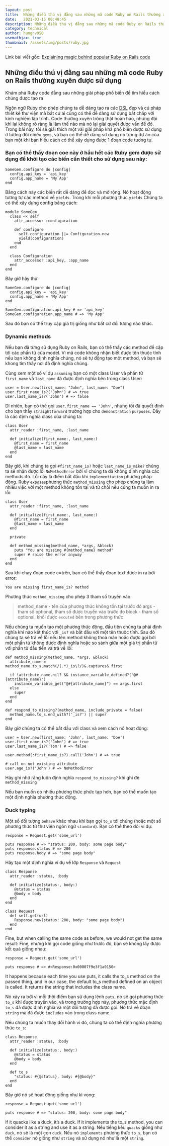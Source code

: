 ```yaml
---
layout: post
title:  Những điều thú vị đằng sau những mã code Ruby on Rails thường xuyên được sử dụng
date:   2021-03-15 00:48:45
description: Những điều thú vị đằng sau những mã code Ruby on Rails thường xuyên được sử dụng
category: technical
author: hungnv950
usemathjax: true
thumbnail: /assets/img/posts/ruby.jpg
---
```



>
  Link bài viết gốc: [Explaining magic behind popular Ruby on Rails code](https://longliveruby.com/articles/the-magic-behind-ruby-code)

## Những điều thú vị đằng sau những mã code Ruby on Rails thường xuyên được sử dụng

Khám phá Ruby code đằng sau những giải pháp phổ biến để tìm hiểu cách chúng được tạo ra

Ngôn ngữ Ruby cho phép chúng ta dễ dàng tạo ra các [DSL](https://thecodest.co/blog/domain-specific-language/) đẹp và cú pháp thiết kế thư viện mà bất cứ ai cũng có thể dễ dàng sử dụng bất chấp với kinh nghiệm lập trình. Code thường xuyên trông thật hoàn hảo, nhưng đội khi lại không rõ ràng là làm thế nào mà nó lại giải quyết được vấn đề đó. Trong bài này, tôi sẽ giải thích một vài giải pháp khá phổ biến được sử dụng ở tương đối nhiều `gems`, và bạn có thể dễ dàng sử dụng nó trong dự án của bạn một khi bạn hiểu cách có thể xây dựng được 1 đoạn code tương tự.

### Bạn có thể thấy đoạn coe này ở hầu hết các Ruby gem được sử dụng để khởi tạo các biến cần thiết cho sử dụng sau này:

```
SomeGem.configure do |config|
  config.api_key = 'api_key'
  config.app_name = 'My App'
end
```
Bằng cách này các biến rất dễ dàng để đọc và mở rộng. Nó hoạt động tương tự các method về `yields`. Trong khi mỗi phương thức `yields`
Chúng ta có thể xây dựng config bằng cách:

```
module SomeGem
  class << self
    attr_accessor :configuration

    def configure
      self.configuration ||= Configuration.new
      yield(configuration)
    end
  end

  class Configuration
    attr_accessor :api_key, :app_name
  end
end
```
Bây giờ hãy thử:

```
SomeGem.configure do |config|
  config.api_key = 'api_key'
  config.app_name = 'My App'
end

SomeGem.configuration.api_key # => 'api_key'
SomeGem.configuration.app_name # => 'My App'
```

Sau đó bạn có thể truy cập giá trị giống như bất cứ đối tượng nào khác.

### Dynamic methods

Nếu bạn đã từng sử dụng Ruby on Rails, bạn có thể thấy các method đề cập tới các phần tử của model. Vì mã code không nhận biết được tên thuộc tính nếu bạn không định nghĩa chúng, nó sẽ tự động tạo một method, và bạn sẽ khong tìm thấy nơi đã định nghĩa chúng.

Cùng xem một số ví dụ `assuming` bạn có một class User và phần tử `first_name` và `last_name` đã được định nghĩa bên trong class User:

```
user = User.new(first_name: "John", last_name: "Doe")
user.first_name_is?('John') # => true
user.last_name_is?('John') # => false
```

Dĩ nhiên, bạn có thể gọi `user.first_name == 'John'`, nhưng tôi đã quyết định cho bạn thấy `straightforward` trường hợp cho `demonstration` `purposes`. Đây là các định nghĩa class của chúng ta:

```
class User
  attr_reader :first_name, :last_name

  def initialize(first_name:, last_name:)
    @first_name = first_name
    @last_name = last_name
  end
end
```

Bây giờ, khi chúng ta gọi `#first_name_is?` hoặc `last_name_is_mike?` chúng ta sẽ nhận được lỗi `NoMethodError` bởi vĩ chúng ta đã không định nghĩa các methods đó. Lỗi này là điểm bắt đầu khi `implementtation` phương pháp động. Ruby `exposes`phương thức `method_missing` cho phép chúng ta làm nhiều việc với một method không tồn tại và từ chối nếu cúng ta muốn in ra lỗi:

```
class User
  attr_reader :first_name, :last_name

  def initialize(first_name:, last_name:)
    @first_name = first_name
    @last_name = last_name
  end

  private

  def method_missing(method_name, *args, &block)
    puts "You are missing #{method_name} method"
    super # raise the error anyway
  end
end
```

Sau khi chạy đoạn code c=trên, bạn có thể thấy đoạn text được in ra bởi error:
```
You are missing first_name_is? method
```
Phương thức `method_missing` cho phép 3 tham số truyền vào:

> method_name - tên của phương thức không tồn tại trước đó
args - tham số optional, tham số được truyền vào trước đo
block - tham số optional, khối được `excuted` bên trong phương thức

Nếu chúng ta muốn tạo một phương thức động, đầu tiên chúng ta phải định nghĩa khi nào kết thúc với `_is?` và bắt đầu với một tên thuộc tính. Sau đó chúng ta sẽ trả về lỗi nếu tên method không thoả mãn hoặc được gọi bởi một phần tử không được định nghĩa hoặc so sánh giữa một giá trị phần tử với phần tử đầu tiên và trả về lỗi:

```
def method_missing(method_name, *args, &block)
  attribute_name = method_name.to_s.match(/(.*)_is\?/)&.captures&.first

  if !attribute_name.nil? && instance_variable_defined?("@#{attribute_name}")
    instance_variable_get("@#{attribute_name}") == args.first
  else
    super
  end
end

def respond_to_missing?(method_name, include_private = false)
  method_name.to_s.end_with?('_is?') || super
end
```

Bây giờ chúng ta có thể bắt đầu với class và xem cách nó hoạt động:

```
user = User.new(first_name: 'John', last_name: 'Doe')
user.first_name_is?('John') # => true
user.last_name_is?('Tom') # => false

user.method(:first_name_is?).call('John') # => true

# call on not existing attribute
user.age_is?('John') # => NoMethodError
```
Hãy ghi nhớ rằng luôn định nghĩa `respond_to_missing?` khi ghi đè `method_missing`

Nếu bạn muốn  có nhiều phương thức phức tạp hơn, bạn có thể muốn tạo một định nghĩa phương thức động.

### Duck typing
Một số đối tượng `behave` khác nhau khi bạn gọi `to_s` tới chúng (hoặc một số phương thức từ thư viện ngôn ngữ `standard`). Bạn có thể theo dõi ví dụ:

```
response = Request.get('some_url')

puts response # => "status: 200, body: some page body"
puts response.status # => 200
puts response.body # => "some page body"
```
Hãy tạo một định nghĩa ví dụ về lớp `Response` và `Request`

```
class Response
  attr_reader :status, :body

  def initialize(status:, body:)
    @status = status
    @body = body
  end
end

class Request
  def self.get(url)
    Response.new(status: 200, body: "some page body")
  end
end
```
Fine, but when calling the same code as before, we would not get the same result:
Fine, nhưng khi gọi code giống như trước đó, bạn sẽ không lấy được kết quả giống nhau:

```
response = Request.get('some_url')

puts response # => #<Response:0x00007f9e3f1a0150>
```

It happens because each time you use puts, it calls the to_s method on the passed thing, and in our case, the default to_s method defined on an object is called. It returns the string that includes the class name.

Nó xảy ra bởi vì mỗi thời điểm bạn sử dụng lệnh `puts`, nó sẽ gọi phương thức `to_s` khi được truyền vào, và trong trường hợp này, phương thức mặc định `to_s` đã được định nghĩa và một đối tượng đã được gọi. Nó trả về đoạn `string` mà đã được `includes` vào trong class name.

Nếu chúng ta muốn thay đổi hành vi đó, chúng ta có thể định nghĩa phương thức `to_s`:

```
class Response
  attr_reader :status, :body

  def initialize(status:, body:)
    @status = status
    @body = body
  end

  def to_s
    "status: #{@status}, body: #{@body}"
  end
end
```
Bây giờ nó sẽ hoạt động giống như kì vọng:

```
response = Request.get('some_url')

puts response # => "status: 200, body: some page body"
```

If it quacks like a duck, it’s a duck. If it implements the to_s method, you can consider it as a string and use it as a string.
Nếu tiếng kêu `quacks` giống như `duck`, nó sẽ là một con `duck`. Nếu nó `implements` phương thức `to_s`, bạn có thể `consider` nó giống như `string` và sử dụng nó như là một `string`.
